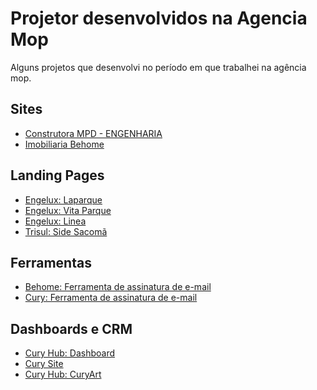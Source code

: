 # Projetor desenvolvidos na Agencia Mop

Alguns projetos que desenvolvi no período em que trabalhei na agência mop.

## Sites

- [Construtora MPD - ENGENHARIA](https://www.mpd.com.br/)
- [Imobiliaria Behome](https://www.behome.imb.br/imoveis/most-moema-smart)

## Landing Pages

- [Engelux: Laparque](https://lp-laparque.vercel.app/)
- [Engelux: Vita Parque](https://lp-vita-parque.vercel.app/)
- [Engelux: Linea](https://lp-linea-novo.vercel.app/)
- [Trisul: Side Sacomã](https://lp-trisul-sacoma.vercel.app/)

## Ferramentas

- [Behome: Ferramenta de assinatura de e-mail](https://behome-assinatura-email.vercel.app/)
- [Cury: Ferramenta de assinatura de e-mail]()

## Dashboards e CRM

- [Cury Hub: Dashboard](https://www.figma.com/file/baQi8MAQoYmnOvC2ssJDIe/Cury-Hub-2023?type=design&node-id=1452%3A51079&mode=design&t=QVhjjprJXKmwe4X2-1)
- [Cury Site](https://www.figma.com/file/baQi8MAQoYmnOvC2ssJDIe/Cury-Hub-2023?type=design&node-id=403%3A3248&mode=design&t=QVhjjprJXKmwe4X2-1)
- [Cury Hub: CuryArt](https://www.figma.com/file/baQi8MAQoYmnOvC2ssJDIe/Cury-Hub-2023?type=design&node-id=1450-28780&mode=design&t=QVhjjprJXKmwe4X2-0)
